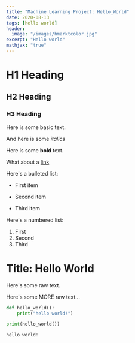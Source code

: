 ```yaml
---
title: "Machine Learning Project: Hello_World"
date: 2020-08-13
tags: [hello world]
header:
  image: "/images/hmarktcolor.jpg"
excerpt: "Hello world"
mathjax: "true"
---
```

# H1 Heading
## H2 Heading

### H3 Heading

Here is some basic text.

And here is some *italics*

Here is some **bold** text.

What about a [link](https://github.com/rifqiarfa)

Here's a bulleted list:
* First item
+ Second item
- Third item

Here's a numbered list:
1. First
2. Second
3. Third

# Title: Hello World

Here's some raw text.

Here's some MORE raw text...


```python
def hello_world():
    print("hello world!")

print(hello_world())
```

```python
hello world!
```
